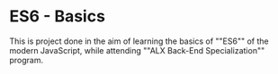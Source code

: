 # ES6 - Basics
This is project done in the aim of learning the basics of ""ES6"" of the modern JavaScript, while attending ""ALX Back-End Specialization"" program.
